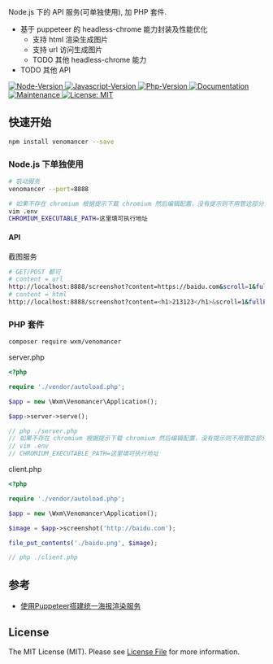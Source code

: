 Node.js 下的 API 服务(可单独使用), 加 PHP 套件.

- 基于 puppeteer 的 headless-chrome 能力封装及性能优化
  - 支持 html 渲染生成图片
  - 支持 url 访问生成图片
  - TODO 其他 headless-chrome 能力
- TODO 其他 API

<p>
  <a href="https://github.com/qq15725/venomancer" target="_blank">
    <img alt="Node-Version" src="https://img.shields.io/node/v/venomancer" />
  </a>
  <a href="https://www.npmjs.com/package/venomancer" target="_blank">
    <img alt="Javascript-Version" src="https://img.shields.io/npm/v/venomancer.svg">
  </a>
  <a href="https://github.com/qq15725/venomancer" target="_blank">
    <img alt="Php-Version" src="https://img.shields.io/packagist/php-v/wxm/venomancer.svg" />
  </a>
  <a href="https://github.com/qq15725/venomancer" target="_blank">
    <img alt="Documentation" src="https://img.shields.io/badge/documentation-yes-brightgreen.svg" />
  </a>
  <a href="https://github.com/qq15725/venomancer/graphs/commit-activity" target="_blank">
    <img alt="Maintenance" src="https://img.shields.io/badge/Maintained%3F-yes-green.svg" />
  </a>
  <a href="https://github.com/qq15725/venomancer/blob/master/LICENSE" target="_blank">
    <img alt="License: MIT" src="https://img.shields.io/badge/License-MIT-yellow.svg" />
  </a>
</p>

## 快速开始

```bash
npm install venomancer --save
```

### Node.js 下单独使用

```bash
# 启动服务
venomancer --port=8888

# 如果不存在 chromium 根据提示下载 chromium 然后编辑配置，没有提示则不用管这部分，然后再次执行启动服务
vim .env
CHROMIUM_EXECUTABLE_PATH=这里填可执行地址
```

#### API

截图服务

```bash
# GET/POST 都可
# content = url
http://localhost:8888/screenshot?content=https://baidu.com&scroll=1&fullPage=1
# content = html 
http://localhost:8888/screenshot?content=<h1>213123</h1>&scroll=1&fullPage=1
```

### PHP 套件

```bash
composer require wxm/venomancer
```

server.php

```php
<?php

require './vendor/autoload.php';

$app = new \Wxm\Venomancer\Application();

$app->server->serve();

// php ./server.php
// 如果不存在 chromium 根据提示下载 chromium 然后编辑配置，没有提示则不用管这部分，然后再次执行启动服务
// vim .env
// CHROMIUM_EXECUTABLE_PATH=这里填可执行地址
```

client.php

```php
<?php

require './vendor/autoload.php';

$app = new \Wxm\Venomancer\Application();

$image = $app->screenshot('http://baidu.com');

file_put_contents('./baidu.png', $image);

// php ./client.php
```

## 参考

- [使用Puppeteer搭建统一海报渲染服务](https://tech.youzan.com/shi-yong-puppeteerda-jian-tong-hai-bao-xuan-ran-fu-wu/)

## License

The MIT License (MIT). Please see [License File](LICENSE.md) for more information.